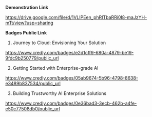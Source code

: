 **Demonstration Link**

https://drive.google.com/file/d/1VLIPEen_phRITbaRRi0I8-maJzYH-mTt/view?usp=sharing

**Badges Public Link**

1. Journey to Cloud: Envisioning Your Solution

https://www.credly.com/badges/e2d1cff9-680a-4879-be19-9fdc9b250779/public_url

2. Getting Started with Enterprise-grade AI

https://www.credly.com/badges/05ab9674-5b96-4798-8638-e3489b837534/public_url


3. Building Trustworthy AI Enterprise Solutions

https://www.credly.com/badges/0e36bad3-3ecb-462b-a4fe-e50c77508db0/public_url

